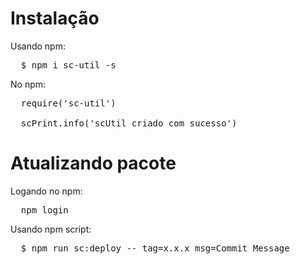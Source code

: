 <h1>Instalação</h1>

Usando npm:

<pre>
  $ npm i sc-util -s
</pre>

No npm:

<pre>
  require('sc-util')

  scPrint.info('scUtil criado com sucesso')
</pre>

<h1>Atualizando pacote</h1>

Logando no npm:

<pre>
  npm login
</pre>

Usando npm script:

<pre>
  $ npm run sc:deploy -- tag=x.x.x msg=Commit Message
</pre>
